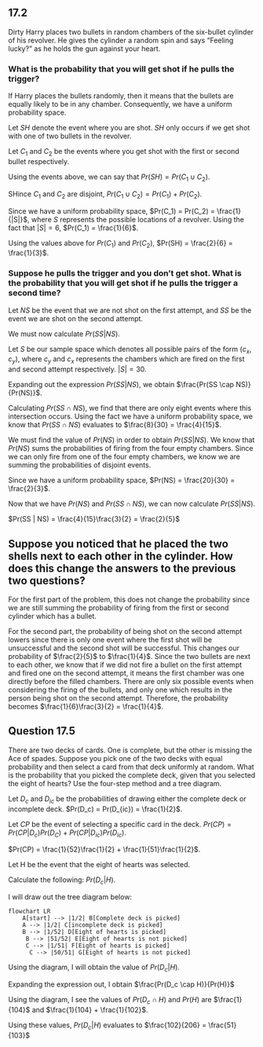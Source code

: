 ## 17.2

Dirty Harry places two bullets in random chambers of the six-bullet cylinder of his
revolver. He gives the cylinder a random spin and says “Feeling lucky?” as he
holds the gun against your heart.

### What is the probability that you will get shot if he pulls the trigger?

If Harry places the bullets randomly, then it means that the bullets are equally likely 
to be in any chamber. Consequently, we have a uniform probability space. 

Let $SH$ denote the event where you are shot. $SH$ only occurs if we get shot with one of two bullets 
in the revolver.

Let $C_1$ and $C_2$ be the events where you get shot with the first or second bullet respectively.

Using the events above, we can say that $Pr(SH) = Pr(C_1 \cup C_2)$.

SHince $C_1$ and $C_2$ are disjoint, $Pr(C_1 \cup C_2) = Pr(C_1) + Pr(C_2)$.

Since we have a uniform probability space, $Pr(C_1) = Pr(C_2) = \frac{1}{|S|}$, where 
$S$ represents the possible locations of a revolver. Using the fact that $|S| = 6$,
$Pr(C_1) = \frac{1}{6}$.

Using the values above for $Pr(C_1)$ and $Pr(C_2)$, $Pr(SH) = \frac{2}{6} = \frac{1}{3}$.

### Suppose he pulls the trigger and you don’t get shot. What is the probability that you will get shot if he pulls the trigger a second time?

Let $NS$ be the event that we are not shot on the first attempt, and $SS$  be the event 
we are shot on the second attempt.

We must now calculate $Pr(SS| NS)$.

Let $S$ be our sample space which denotes all possible pairs of the form $(c_x, c_y)$, where 
$c_y$ and $c_x$ represents the chambers which are fired on the first and second attempt respectively.
$|S| = 30$. 

Expanding out the expression $Pr(SS| NS)$, we obtain $\frac{Pr(SS \cap NS)}{Pr(NS)}$.

Calculating $Pr(SS \cap NS)$, we find that there are only eight events where this intersection occurs.
Using the fact we have a uniform probability space, we know that $Pr(SS \cap NS)$ evaluates
to $\frac{8}{30} = \frac{4}{15}$.

We must find the value of $Pr(NS)$ in order to obtain $Pr(SS| NS)$. We know that $Pr(NS)$ 
sums the probabilities of firing from the four empty chambers. Since we can only fire from one 
of the four empty chambers, we know we are summing the probabilities of disjoint events. 

Since we have a uniform probability space, $Pr(NS) = \frac{20}{30} = \frac{2}{3}$.

Now that we have $Pr(NS)$ and $Pr(SS \cap NS)$, we can now calculate
$Pr(SS| NS)$.

$Pr(SS | NS) = \frac{4}{15}\frac{3}{2} = \frac{2}{5}$ 

## Suppose you noticed that he placed the two shells next to each other in the cylinder. How does this change the answers to the previous two questions?

For the first part of the problem, this does not change the probability since we are still 
summing the probability of firing from the first or second cylinder which has a bullet.

For the second part, the probability of being shot on the second attempt lowers since 
there is only one event where the first shot will be unsuccessful and the second shot 
will be successful. This changes our probability of $\frac{2}{5}$ to $\frac{1}{4}$.
Since the two bullets are next to each other, we know that if we did not fire a bullet on 
the first attempt and fired one on the second attempt, it means the first chamber was one 
directly before the filled chambers. 
There are only six possible events when considering the firing of the bullets, and only 
one which results in the person being shot on the second attempt. 
Therefore, the probability becomes $\frac{1}{6}\frac{3}{2} = \frac{1}{4}$.


## Question 17.5 
There are two decks of cards. One is complete, but the other is missing the Ace
of spades. Suppose you pick one of the two decks with equal probability and then
select a card from that deck uniformly at random. What is the probability that you
picked the complete deck, given that you selected the eight of hearts? Use the
four-step method and a tree diagram.

Let $D_c$ and $D_{ic}$ be the probabilities of drawing either the complete deck or incomplete deck.
$Pr(D_c) = Pr(D_{ic}) = \frac{1}{2}$.

Let $CP$ be the event of selecting a specific card in the deck.
$Pr(CP) = Pr(CP | D_c)Pr(D_C) + Pr(CP|D_{ic})Pr(D_{ic})$.

$Pr(CP) = \frac{1}{52}\frac{1}{2} + \frac{1}{51}\frac{1}{2}$.

Let H be the event that the eight of hearts was selected.

Calculate the following: $Pr(D_c | H)$.

I will draw out the tree diagram below:

```mermaid
flowchart LR
    A[start] --> |1/2| B[Complete deck is picked]
    A --> |1/2| C[incomplete deck is picked]
    B --> |1/52| D[Eight of hearts is picked]
     B --> |51/52| E[Eight of hearts is not picked]
     C --> |1/51| F[Eight of hearts is picked]
      C --> |50/51| G[Eight of hearts is not picked]
```

Using the diagram, I will obtain the value of
$Pr(D_c | H)$.

Expanding the expression out, I obtain $\frac{Pr(D_c \cap H)}{Pr(H)}$

Using the diagram, I see the values of $Pr(D_c \cap H)$ and $Pr(H)$ are $\frac{1}{104}$ 
and $\frac{1}{104} + \frac{1}{102}$.

Using these values, $Pr(D_c | H)$ evaluates to $\frac{102}{206} = \frac{51}{103}$


